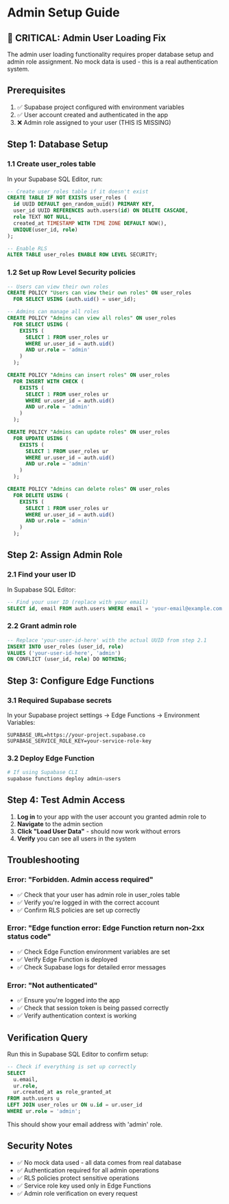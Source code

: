 # Admin Setup Guide

## 🚨 CRITICAL: Admin User Loading Fix

The admin user loading functionality requires proper database setup and admin role assignment. No mock data is used - this is a real authentication system.

## Prerequisites

1. ✅ Supabase project configured with environment variables
2. ✅ User account created and authenticated in the app
3. ❌ Admin role assigned to your user (THIS IS MISSING)

## Step 1: Database Setup

### 1.1 Create user_roles table

In your Supabase SQL Editor, run:

```sql
-- Create user_roles table if it doesn't exist
CREATE TABLE IF NOT EXISTS user_roles (
  id UUID DEFAULT gen_random_uuid() PRIMARY KEY,
  user_id UUID REFERENCES auth.users(id) ON DELETE CASCADE,
  role TEXT NOT NULL,
  created_at TIMESTAMP WITH TIME ZONE DEFAULT NOW(),
  UNIQUE(user_id, role)
);

-- Enable RLS
ALTER TABLE user_roles ENABLE ROW LEVEL SECURITY;
```

### 1.2 Set up Row Level Security policies

```sql
-- Users can view their own roles
CREATE POLICY "Users can view their own roles" ON user_roles
  FOR SELECT USING (auth.uid() = user_id);

-- Admins can manage all roles
CREATE POLICY "Admins can view all roles" ON user_roles
  FOR SELECT USING (
    EXISTS (
      SELECT 1 FROM user_roles ur 
      WHERE ur.user_id = auth.uid() 
      AND ur.role = 'admin'
    )
  );

CREATE POLICY "Admins can insert roles" ON user_roles
  FOR INSERT WITH CHECK (
    EXISTS (
      SELECT 1 FROM user_roles ur 
      WHERE ur.user_id = auth.uid() 
      AND ur.role = 'admin'
    )
  );

CREATE POLICY "Admins can update roles" ON user_roles
  FOR UPDATE USING (
    EXISTS (
      SELECT 1 FROM user_roles ur 
      WHERE ur.user_id = auth.uid() 
      AND ur.role = 'admin'
    )
  );

CREATE POLICY "Admins can delete roles" ON user_roles
  FOR DELETE USING (
    EXISTS (
      SELECT 1 FROM user_roles ur 
      WHERE ur.user_id = auth.uid() 
      AND ur.role = 'admin'
    )
  );
```

## Step 2: Assign Admin Role

### 2.1 Find your user ID

In Supabase SQL Editor:

```sql
-- Find your user ID (replace with your email)
SELECT id, email FROM auth.users WHERE email = 'your-email@example.com';
```

### 2.2 Grant admin role

```sql
-- Replace 'your-user-id-here' with the actual UUID from step 2.1
INSERT INTO user_roles (user_id, role)
VALUES ('your-user-id-here', 'admin')
ON CONFLICT (user_id, role) DO NOTHING;
```

## Step 3: Configure Edge Functions

### 3.1 Required Supabase secrets

In your Supabase project settings → Edge Functions → Environment Variables:

```
SUPABASE_URL=https://your-project.supabase.co  
SUPABASE_SERVICE_ROLE_KEY=your-service-role-key
```

### 3.2 Deploy Edge Function

```bash
# If using Supabase CLI
supabase functions deploy admin-users
```

## Step 4: Test Admin Access

1. **Log in** to your app with the user account you granted admin role to
2. **Navigate** to the admin section  
3. **Click "Load User Data"** - should now work without errors
4. **Verify** you can see all users in the system

## Troubleshooting

### Error: "Forbidden. Admin access required"
- ✅ Check that your user has admin role in user_roles table
- ✅ Verify you're logged in with the correct account
- ✅ Confirm RLS policies are set up correctly

### Error: "Edge function error: Edge Function return non-2xx status code"
- ✅ Check Edge Function environment variables are set
- ✅ Verify Edge Function is deployed  
- ✅ Check Supabase logs for detailed error messages

### Error: "Not authenticated"
- ✅ Ensure you're logged into the app
- ✅ Check that session token is being passed correctly
- ✅ Verify authentication context is working

## Verification Query

Run this in Supabase SQL Editor to confirm setup:

```sql
-- Check if everything is set up correctly
SELECT 
  u.email,
  ur.role,
  ur.created_at as role_granted_at
FROM auth.users u
LEFT JOIN user_roles ur ON u.id = ur.user_id
WHERE ur.role = 'admin';
```

This should show your email address with 'admin' role.

## Security Notes

- ✅ No mock data used - all data comes from real database
- ✅ Authentication required for all admin operations  
- ✅ RLS policies protect sensitive operations
- ✅ Service role key used only in Edge Functions
- ✅ Admin role verification on every request